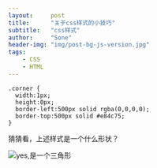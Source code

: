 ```yaml
---
layout:     post
title:      "关于css样式的小技巧"
subtitle:   "css样式"
author:     "Sone"
header-img: "img/post-bg-js-version.jpg"
tags:
    - CSS
    - HTML
---
```


```
.corner {
  width:1px;
  height:0px;
  border-left:500px solid rgba(0,0,0,0);
  border-top:500px solid #e84c75;
}
```

猜猜看，上述样式是一个什么形状？







![yes,是一个三角形]('/img/css1.png)